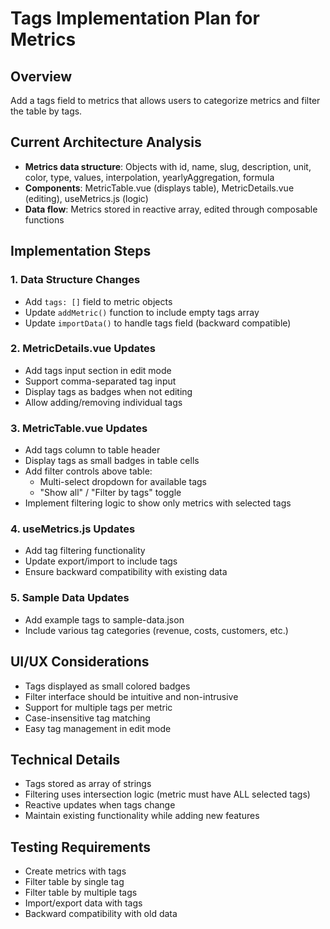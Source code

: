 # Tags Implementation Plan for Metrics

## Overview
Add a tags field to metrics that allows users to categorize metrics and filter the table by tags.

## Current Architecture Analysis
- **Metrics data structure**: Objects with id, name, slug, description, unit, color, type, values, interpolation, yearlyAggregation, formula
- **Components**: MetricTable.vue (displays table), MetricDetails.vue (editing), useMetrics.js (logic)
- **Data flow**: Metrics stored in reactive array, edited through composable functions

## Implementation Steps

### 1. Data Structure Changes
- Add `tags: []` field to metric objects
- Update `addMetric()` function to include empty tags array
- Update `importData()` to handle tags field (backward compatible)

### 2. MetricDetails.vue Updates
- Add tags input section in edit mode
- Support comma-separated tag input
- Display tags as badges when not editing
- Allow adding/removing individual tags

### 3. MetricTable.vue Updates
- Add tags column to table header
- Display tags as small badges in table cells
- Add filter controls above table:
  - Multi-select dropdown for available tags
  - "Show all" / "Filter by tags" toggle
- Implement filtering logic to show only metrics with selected tags

### 4. useMetrics.js Updates
- Add tag filtering functionality
- Update export/import to include tags
- Ensure backward compatibility with existing data

### 5. Sample Data Updates
- Add example tags to sample-data.json
- Include various tag categories (revenue, costs, customers, etc.)

## UI/UX Considerations
- Tags displayed as small colored badges
- Filter interface should be intuitive and non-intrusive
- Support for multiple tags per metric
- Case-insensitive tag matching
- Easy tag management in edit mode

## Technical Details
- Tags stored as array of strings
- Filtering uses intersection logic (metric must have ALL selected tags)
- Reactive updates when tags change
- Maintain existing functionality while adding new features

## Testing Requirements
- Create metrics with tags
- Filter table by single tag
- Filter table by multiple tags
- Import/export data with tags
- Backward compatibility with old data
